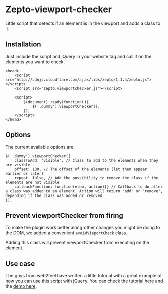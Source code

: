 Zepto-viewport-checker
=======================

Little script that detects if an element is in the viewport and adds a class to it.

Installation
------------
Just include the script and jQuery in your website <head> tag and call it on the elements you want to check.
```code
<head>
    <script src="http://cdnjs.cloudflare.com/ajax/libs/zepto/1.1.4/zepto.js"></script>
    <script src="zepto.viewportchecker.js"></script>

    <script>
        $(document).ready(function(){
            $('.dummy').viewportChecker();
        });
    </script>
</head>
```

Options
-------
The current available options are:
```code
$('.dummy').viewportChecker({
    classToAdd: 'visible', // Class to add to the elements when they are visible
    offset: 100, // The offset of the elements (let them appear earlier or later)
    repeat: false, // Add the possibility to remove the class if the elements are not visible
    callbackFunction: function(elem, action){} // Callback to do after a class was added to an element. Action will return "add" or "remove", depending if the class was added or removed
});
```

Prevent viewportChecker from firing
-------
To make the plugin work better along other changes you might be doing to the DOM, we added a convenient `avoidVieportCheck` class.

Adding this class will prevent viewportChecker from executing on the element.


Use case
--------
The guys from web2feel have written a little tutorial with a great example of how you can use this script with jQuery. You can check the [tutorial here](http://www.web2feel.com/tutorial-for-animated-scroll-loading-effects-with-animate-css-and-jquery/) and the [demo here](http://web2feel.com/freeby/scroll-effects/index.html).
